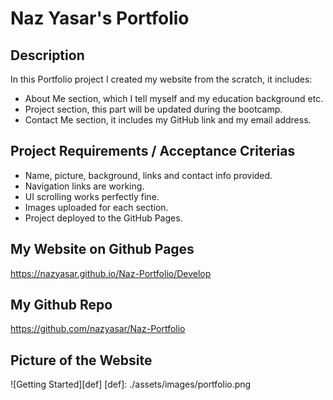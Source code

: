 # Naz Yasar's Portfolio

## Description

In this Portfolio project I created my website from the scratch, it includes:

- About Me section, which I tell myself and my education background etc.
- Project section, this part will be updated during the bootcamp.
- Contact Me section, it includes my GitHub link and my email address.

## Project Requirements / Acceptance Criterias

- Name, picture, background, links and contact info provided.
- Navigation links are working.
- UI scrolling works perfectly fine.
- Images uploaded for each section.
- Project deployed to the GitHub Pages.

## My Website on Github Pages

https://nazyasar.github.io/Naz-Portfolio/Develop

## My Github Repo

https://github.com/nazyasar/Naz-Portfolio

## Picture of the Website

![Getting Started][def]
[def]: ./assets/images/portfolio.png
